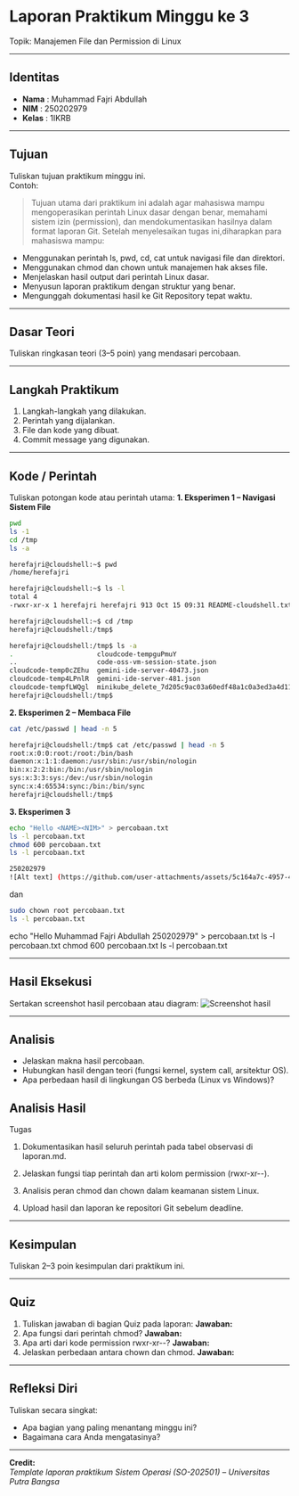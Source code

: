 
# Laporan Praktikum Minggu ke 3
Topik:  Manajemen File dan Permission di Linux

---

## Identitas
- **Nama**  : Muhammad Fajri Abdullah 
- **NIM**   : 250202979
- **Kelas** : 1IKRB

---

## Tujuan
Tuliskan tujuan praktikum minggu ini.  
Contoh:  
> Tujuan utama dari praktikum ini adalah agar mahasiswa mampu mengoperasikan perintah Linux dasar dengan benar, memahami sistem izin (permission), dan mendokumentasikan hasilnya dalam format laporan Git. Setelah menyelesaikan tugas ini,diharapkan para mahasiswa mampu:

- Menggunakan perintah ls, pwd, cd, cat untuk navigasi file dan direktori.
- Menggunakan chmod dan chown untuk manajemen hak akses file.
- Menjelaskan hasil output dari perintah Linux dasar.
- Menyusun laporan praktikum dengan struktur yang benar.
- Mengunggah dokumentasi hasil ke Git Repository tepat waktu.



---

## Dasar Teori
Tuliskan ringkasan teori (3–5 poin) yang mendasari percobaan.

---

## Langkah Praktikum
1. Langkah-langkah yang dilakukan.  
2. Perintah yang dijalankan.  
3. File dan kode yang dibuat.  
4. Commit message yang digunakan.

---

## Kode / Perintah
Tuliskan potongan kode atau perintah utama:
**1. Eksperimen 1 – Navigasi Sistem File**
```bash
pwd
ls -1
cd /tmp
ls -a
```
```bash
herefajri@cloudshell:~$ pwd
/home/herefajri
```
```bash
herefajri@cloudshell:~$ ls -l
total 4
-rwxr-xr-x 1 herefajri herefajri 913 Oct 15 09:31 README-cloudshell.txt
```
```bash
herefajri@cloudshell:~$ cd /tmp
herefajri@cloudshell:/tmp$
```
```bash
herefajri@cloudshell:/tmp$ ls -a
.                     cloudcode-tempguPmuY                                            node-compile-cache  tmp.OqDkBJFEVa                                        vscode-skaffold-events-logs
..                    code-oss-vm-session-state.json                                  tmp                 tmp.RKaLrptHWp
cloudcode-temp0cZEhu  gemini-ide-server-40473.json                                    tmp.CBditOvVKN      tmux-1000
cloudcode-temp4LPnlR  gemini-ide-server-481.json                                      tmp.mtKrxx4rb9      vscode-git-7a51ddf9a8.sock
cloudcode-tempfLWQgl  minikube_delete_7d205c9ac03a60edf48a1c0a3ed3a4d118782338_0.log  tmp.mWrjcuheDd      vscode-ipc-137304b5-54df-496d-a9b7-7909a49cdea0.sock
herefajri@cloudshell:/tmp$ 
```

**2. Eksperimen 2 – Membaca File**
```bash
cat /etc/passwd | head -n 5
```
```bash
herefajri@cloudshell:/tmp$ cat /etc/passwd | head -n 5
root:x:0:0:root:/root:/bin/bash
daemon:x:1:1:daemon:/usr/sbin:/usr/sbin/nologin
bin:x:2:2:bin:/bin:/usr/sbin/nologin
sys:x:3:3:sys:/dev:/usr/sbin/nologin
sync:x:4:65534:sync:/bin:/bin/sync
herefajri@cloudshell:/tmp$
```

**3. Eksperimen 3**
```bash
echo "Hello <NAME><NIM>" > percobaan.txt
ls -l percobaan.txt
chmod 600 percobaan.txt
ls -l percobaan.txt
```
```bash 
250202979
![Alt text] (https://github.com/user-attachments/assets/5c164a7c-4957-4d42-9dd9-f08bb7ec75c0)
```

dan
```bash
sudo chown root percobaan.txt
ls -l percobaan.txt
```
echo "Hello Muhammad Fajri Abdullah 250202979" > percobaan.txt
ls -l percobaan.txt
chmod 600 percobaan.txt
ls -l percobaan.txt

---

## Hasil Eksekusi
Sertakan screenshot hasil percobaan atau diagram:
![Screenshot hasil](screenshots/example.png)

---

## Analisis
- Jelaskan makna hasil percobaan.  
- Hubungkan hasil dengan teori (fungsi kernel, system call, arsitektur OS).  
- Apa perbedaan hasil di lingkungan OS berbeda (Linux vs Windows)?  

## Analisis Hasil
Tugas
1. Dokumentasikan hasil seluruh perintah pada tabel observasi di laporan.md.


2. Jelaskan fungsi tiap perintah dan arti kolom permission (rwxr-xr--).


3. Analisis peran chmod dan chown dalam keamanan sistem Linux.


4. Upload hasil dan laporan ke repositori Git sebelum deadline.



---

## Kesimpulan
Tuliskan 2–3 poin kesimpulan dari praktikum ini.

---

## Quiz
1. Tuliskan jawaban di bagian Quiz pada laporan:
  **Jawaban:**  
2. Apa fungsi dari perintah chmod?
  **Jawaban:**  
3. Apa arti dari kode permission rwxr-xr--?
  **Jawaban:**  
4. Jelaskan perbedaan antara chown dan chmod.
  **Jawaban:**  

---

## Refleksi Diri
Tuliskan secara singkat:
- Apa bagian yang paling menantang minggu ini?  
- Bagaimana cara Anda mengatasinya?  

---

**Credit:**  
_Template laporan praktikum Sistem Operasi (SO-202501) – Universitas Putra Bangsa_
